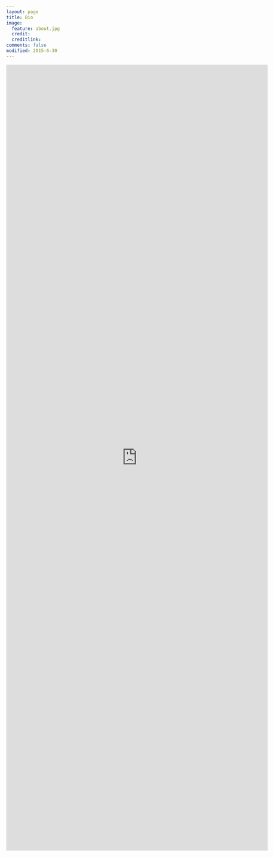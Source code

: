 ```yaml
---
layout: page
title: Bio
image:
  feature: about.jpg
  credit: 
  creditlink: 
comments: false
modified: 2015-6-30
---
```


<iframe src="http://kento.github.io/files/CV_kento_sato.pdf" width="700" height="2100"  toolbar=0 statusbar=0 messages=0 navpanes=0 scrolling="no" marginwidth="0" marginheight="0" frameborder="0" style="border:none;"></iframe>

